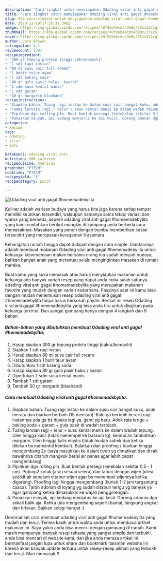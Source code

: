 ```yaml
---
description: "Cara singkat untuk menyiapakan Odading viral anti gagal #homemadebylita Sempurna"
title: "Cara singkat untuk menyiapakan Odading viral anti gagal #homemadebylita Sempurna"
slug: 522-cara-singkat-untuk-menyiapakan-odading-viral-anti-gagal-homemadebylita-sempurna
date: 2020-12-19T17:26:31.346Z
image: https://img-global.cpcdn.com/recipes/40f86b4ecdc43e8c/751x532cq70/odading-viral-anti-gagal-homemadebylita-foto-resep-utama.jpg
thumbnail: https://img-global.cpcdn.com/recipes/40f86b4ecdc43e8c/751x532cq70/odading-viral-anti-gagal-homemadebylita-foto-resep-utama.jpg
cover: https://img-global.cpcdn.com/recipes/40f86b4ecdc43e8c/751x532cq70/odading-viral-anti-gagal-homemadebylita-foto-resep-utama.jpg
author: Cora Brewer
ratingvalue: 4.1
reviewcount: 1397
recipeingredient:
- "300 gr tepung protein tinggi cakrakomachi"
- "1 sdt ragi instan"
- "80 ml susu cair full cream"
- "1 butir telur ayam"
- "1 sdt baking soda"
- "80 gr gula pasir halus  kastor"
- "2 sdm susu kental manis"
- "1 sdt garam"
- "30 gr margarin blueband"
recipeinstructions:
- "Siapkan bahan. Tuang ragi instan ke dalam susu cair hangat kuku, aduk merata dan biarkan berbuih (15 menitan). Kalo ga berbuih berarti ragi instannya uda ga bs dipake lagi ya, ganti yg baru. Aduk rata terigu + baking soda + garam + gula pasir di wadah terpisah."
- "Tuang larutan ragi + telur + susu kental manis ke dalam wadah tepung. Ulen hingga kalis (tidak menempel ke baskom lg), kemudian tambahkan margarin. Ulen hingga kalis elastis (tidak mudah sobek dan ketika ditekan bs memantul kembali). Bulatkan dan proofing / biarkan hingga mengembang 2x (saya masukkan ke dalam oven yg dimatikan dan di rak bawahnya ditaruh mangkok berisi air panas agar lebih cepat mengembang)."
- "Pipihkan dgn rolling pin. Buat bentuk persegi (ketebalan sekitar 0,5 - 1 cm). Potong2 kotak (atau sesuai selera) dan taburi dengan wijen (olesi sedikit air sebelum ditabur wijen agar bs menempel wijennya ketika digoreng). Proofing lagi hingga mengembang (kurleb 1-2 jam tergantung cuaca). Taroh adonan di loyang yg sudah ditaburi terigu yg banyak ya agar gampang ketika dimasukkin ke wajan penggorengan."
- "Panaskan minyak, api sedang menjurus ke api kecil. Goreng adonan dgn sekali balik aja. Ketika uda mengembang seperti bantal, langsung angkat dan tiriskan. Sajikan selagi hangat ;)"
categories:
- Recipe
tags:
- odading
- viral
- anti

katakunci: odading viral anti 
nutrition: 200 calories
recipecuisine: American
preptime: "PT39M"
cooktime: "PT35M"
recipeyield: "1"
recipecategory: Lunch

---
```



![Odading viral anti gagal #homemadebylita](https://img-global.cpcdn.com/recipes/40f86b4ecdc43e8c/751x532cq70/odading-viral-anti-gagal-homemadebylita-foto-resep-utama.jpg)

Kuliner adalah warisan budaya yang harus kita jaga karena setiap tempat memiliki keunikan tersendiri, walaupun namanya sama tetapi variasi dan warna yang berbeda, seperti odading viral anti gagal #homemadebylita yang kami contohkan berikut mungkin di kampung anda berbeda cara memasaknya. Masakan yang penuh dengan bumbu memberikan kesan tersendiri yang merupakan keragaman Nusantara



Kehangatan rumah tangga dapat didapat dengan cara simple. Diantaranya adalah membuat makanan Odading viral anti gagal #homemadebylita untuk keluarga. kebersamaan makan bersama orang tua sudah menjadi budaya, bahkan banyak anak yang merantau selalu menginginkan masakan di rumah mereka.

Buat kamu yang suka memasak atau harus menyiapkan makanan untuk keluarga ada banyak varian resep yang dapat anda coba salah satunya odading viral anti gagal #homemadebylita yang merupakan makanan favorite yang mudah dengan varian sederhana. Pasalnya saat ini kamu bisa dengan mudah menemukan resep odading viral anti gagal #homemadebylita tanpa harus bersusah payah.
Berikut ini resep Odading viral anti gagal #homemadebylita yang bisa anda tiru untuk disajikan pada keluarga tercinta. Dan sangat gampang hanya dengan 4 langkah dan 9 bahan.


<!--inarticleads1-->

##### Bahan-bahan yang dibutuhkan membuat Odading viral anti gagal #homemadebylita:

1. Harap siapkan 300 gr tepung protein tinggi (cakra/komachi)
1. Siapkan 1 sdt ragi instan
1. Harap siapkan 80 ml susu cair full cream
1. Harap siapkan 1 butir telur ayam
1. Dibutuhkan 1 sdt baking soda
1. Harap siapkan 80 gr gula pasir halus / kastor
1. Diperlukan 2 sdm susu kental manis
1. Tambah 1 sdt garam
1. Tambah 30 gr margarin (blueband)




<!--inarticleads2-->

##### Cara membuat  Odading viral anti gagal #homemadebylita:

1. Siapkan bahan. Tuang ragi instan ke dalam susu cair hangat kuku, aduk merata dan biarkan berbuih (15 menitan). Kalo ga berbuih berarti ragi instannya uda ga bs dipake lagi ya, ganti yg baru. Aduk rata terigu + baking soda + garam + gula pasir di wadah terpisah.
1. Tuang larutan ragi + telur + susu kental manis ke dalam wadah tepung. Ulen hingga kalis (tidak menempel ke baskom lg), kemudian tambahkan margarin. Ulen hingga kalis elastis (tidak mudah sobek dan ketika ditekan bs memantul kembali). Bulatkan dan proofing / biarkan hingga mengembang 2x (saya masukkan ke dalam oven yg dimatikan dan di rak bawahnya ditaruh mangkok berisi air panas agar lebih cepat mengembang).
1. Pipihkan dgn rolling pin. Buat bentuk persegi (ketebalan sekitar 0,5 - 1 cm). Potong2 kotak (atau sesuai selera) dan taburi dengan wijen (olesi sedikit air sebelum ditabur wijen agar bs menempel wijennya ketika digoreng). Proofing lagi hingga mengembang (kurleb 1-2 jam tergantung cuaca). Taroh adonan di loyang yg sudah ditaburi terigu yg banyak ya agar gampang ketika dimasukkin ke wajan penggorengan.
1. Panaskan minyak, api sedang menjurus ke api kecil. Goreng adonan dgn sekali balik aja. Ketika uda mengembang seperti bantal, langsung angkat dan tiriskan. Sajikan selagi hangat ;)




Demikianlah cara membuat odading viral anti gagal #homemadebylita yang mudah dan teruji. Terima kasih untuk waktu anda untuk membaca artikel makanan ini. Saya yakin anda bisa meniru dengan gampang di rumah. Kami masih mempunyai banyak resep rahasia yang sangat simple dan terbukti, anda bisa mencari di website kami, dan jika anda merasa artikel ini bermanfaat jangan lupa untuk share dan bookmark halaman website ini karena akan banyak update terbaru untuk resep-resep pilihan yang terbukti dan teruji. Mari memasak !!. 
